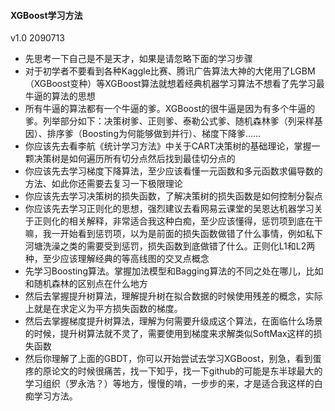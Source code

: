 #### XGBoost学习方法

v1.0 2090713

- 先思考一下自己是不是天才，如果是请忽略下面的学习步骤
- 对于初学者不要看到各种Kaggle比赛、腾讯广告算法大神的大佬用了LGBM（XGBoost变种）等XGBoost算法就想着经典机器学习算法不想看了先学习最牛逼的算法的思想
- 所有牛逼的算法都有一个牛逼的爹。XGBoost的很牛逼是因为有多个牛逼的爹。列举部分如下：决策树爹、正则爹、泰勒公式爹、随机森林爹（列采样基因）、排序爹（Boosting为何能够做到并行）、梯度下降爹……
- 你应该先去看李航《统计学习方法》中关于CART决策树的基础理论，掌握一颗决策树是如何遍历所有切分点然后找到最佳切分点的
- 你应该先去学习梯度下降算法，至少应该看懂一元函数和多元函数求偏导数的方法、如此你还需要去复习一下极限理论
- 你应该先去学习决策树的损失函数，了解决策树的损失函数是如何控制分裂点
- 你应该先去学习正则化的思想，强烈建议去看网易云课堂的吴恩达机器学习关于正则化的相关解释，非常适合我这种白痴，至少应该懂得，惩罚项到底在干嘛，我一开始看到惩罚项，以为是前面的损失函数做错了什么事情，例如私下河塘洗澡之类的需要受到惩罚，损失函数到底做错了什么。正则化L1和L2两种，至少应该理解经典的等高线图的交叉点概念
- 先学习Boosting算法。掌握加法模型和Bagging算法的不同之处在哪儿，比如和随机森林的区别点在什么地方
- 然后去掌握提升树算法，理解提升树在拟合数据的时候使用残差的概念，实际上就是在求定义为平方损失函数的梯度。
- 然后去掌握梯度提升树算法，理解为何需要升级成这个算法，在面临什么场景的时候，提升树算法就不灵了，需要使用到梯度来求解类似SoftMax这样的损失函数
- 然后你理解了上面的GBDT，你可以开始尝试去学习XGBoost，别急，看到蛋疼的原论文的时候很痛苦，找一下知乎，找一下github的可能是东半球最大的学习组织（罗永浩？）等地方，慢慢的啃，一步步的来，才是适合我这样的白痴学习方法。
